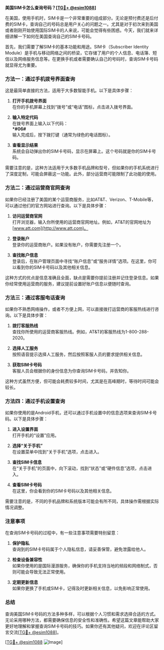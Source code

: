 **美国SIM卡怎么查询号码？[[TG💪+ @esim1088](https://t.me/s/esim1088)]**

在美国，使用手机时，SIM卡是一个非常重要的组成部分。无论是预付费还是后付费的SIM卡，查询自己的号码总是用户关心的问题之一。尤其是对于初次来到美国或者刚刚开始使用国际SIM卡的人来说，可能会觉得有些困惑。今天，我们就来详细讲解一下如何在美国查询自己的SIM卡号码。

首先，我们需要了解SIM卡的基本功能和用途。SIM卡（Subscriber Identity Module）是手机与移动网络之间的桥梁，它存储了用户的个人信息、电话簿、短信以及网络服务信息等。在更换手机或者需要确认自己的号码时，查询SIM卡号码就显得尤为重要。

### 方法一：通过手机拨号界面查询

这是最简单直接的方法，适用于大多数智能手机。以下是具体步骤：

1. **打开手机拨号界面**  
   在你的手机屏幕上找到“拨号”或“电话”图标，点击进入拨号界面。

2. **输入特定代码**  
   在拨号界面上输入以下代码：  
   **\*#06#**  
   输入完成后，按下拨打键（通常为绿色的电话图标）。

3. **查看显示结果**  
   系统会自动弹出你的SIM卡号码，显示在屏幕上。这个号码就是你的SIM卡号码。

需要注意的是，这种方法适用于大多数手机品牌和型号，但如果你的手机系统进行了深度定制，可能会屏蔽这一功能。此外，部分运营商可能限制了此功能的使用。

### 方法二：通过运营商官网查询

如果你已经注册了美国的某个运营商服务，比如AT&T、Verizon、T-Mobile等，可以通过他们的官方网站进行查询。以下是具体步骤：

1. **访问运营商官网**  
   打开浏览器，输入你所使用的运营商官网地址。例如，AT&T的官网地址为[www.att.com](http://www.att.com)。

2. **登录账户**  
   登录你的运营商账户。如果没有账户，你需要先注册一个。

3. **查找账户信息**  
   登录后，在账户管理页面中寻找“账户信息”或“服务详情”选项。在这里，你可以看到你的SIM卡号码以及其他相关信息。

这种方式的优点是信息准确且全面，缺点是需要你提前注册并记住登录信息。如果你经常使用运营商的服务，建议提前设置好账户信息以便随时查询。

### 方法三：通过客服电话查询

如果你不熟悉网络操作，或者不方便上网，可以直接拨打运营商的客服热线进行咨询。以下是具体步骤：

1. **拨打客服热线**  
   查找你所使用的运营商客服热线。例如，AT&T的客服热线为1-800-288-2020。

2. **选择人工服务**  
   按照语音提示选择人工服务，然后按照客服人员的要求提供相关信息。

3. **获取SIM卡号码**  
   客服人员会根据你的身份信息为你查询SIM卡号码，并告知你。

这种方式虽然方便，但可能会耗费较多时间，尤其是在高峰期时，等待时间可能会较长。

### 方法四：通过手机设置查询

如果你使用的是Android手机，还可以通过手机设置中的信息选项来查询SIM卡号码。以下是具体步骤：

1. **进入设置界面**  
   打开手机的“设置”应用。

2. **选择“关于手机”**  
   在设置菜单中找到“关于手机”选项，点击进入。

3. **查找SIM卡信息**  
   在“关于手机”的页面中，向下滚动，找到“状态”或“硬件信息”选项，点击进入。

4. **查看SIM卡号码**  
   在这里，你会看到你的SIM卡号码以及其他相关信息。

需要注意的是，不同的手机品牌和系统版本可能会有所不同，具体操作需根据实际情况调整。

### 注意事项

在查询SIM卡号码的过程中，有一些注意事项需要特别留意：

1. **保护隐私**  
   查询到的SIM卡号码属于个人隐私信息，请妥善保管，避免泄露给他人。

2. **检查设备兼容性**  
   如果你使用的是国际漫游服务，确保你的手机支持当地的频段和网络制式，否则可能会导致无法正常使用。

3. **定期更新信息**  
   如果你更换了手机或SIM卡，记得及时更新相关信息，以免影响正常使用。

### 总结

查询美国SIM卡号码的方法多种多样，可以根据个人习惯和需求选择合适的方式。无论采用哪种方法，都需要确保信息的安全性和准确性。希望这篇文章能帮助大家更好地理解和掌握查询SIM卡号码的技巧。如果你还有其他疑问，欢迎在评论区留言交流[[TG💪+ @esim1088](https://t.me/s/esim1088)]。

[[TG💪+ @esim1088](https://t.me/s/esim1088) ![Image](https://i.postimg.cc/4NQfJmqS/Snipaste-2025-05-13-00-14-12.png)]